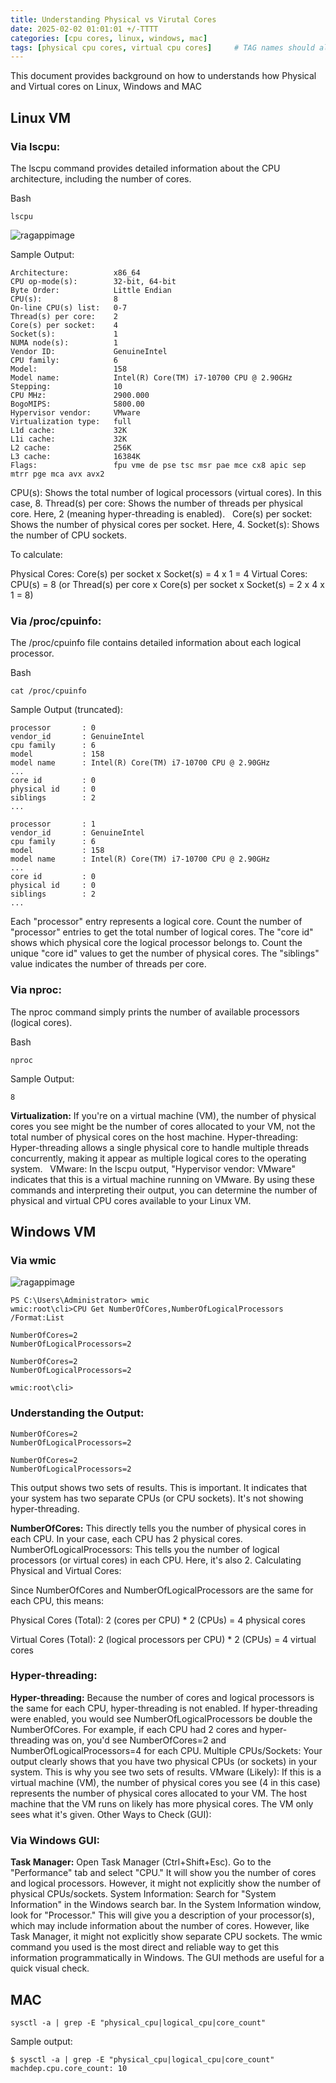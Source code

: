 ```yaml
---
title: Understanding Physical vs Virutal Cores
date: 2025-02-02 01:01:01 +/-TTTT
categories: [cpu cores, linux, windows, mac]
tags: [physical cpu cores, virtual cpu cores]     # TAG names should always be lowercase
---
```


This document provides background on how to understands how Physical and Virtual cores on Linux, Windows and MAC

## Linux VM

### Via  lscpu:

The lscpu command provides detailed information about the CPU architecture, including the number of cores.

Bash
```
lscpu
```

![ragappimage](/static/linux.png)

Sample Output:
```
Architecture:          x86_64
CPU op-mode(s):        32-bit, 64-bit
Byte Order:            Little Endian
CPU(s):                8
On-line CPU(s) list:   0-7
Thread(s) per core:    2
Core(s) per socket:    4
Socket(s):             1
NUMA node(s):          1
Vendor ID:             GenuineIntel
CPU family:            6
Model:                 158
Model name:            Intel(R) Core(TM) i7-10700 CPU @ 2.90GHz
Stepping:              10
CPU MHz:               2900.000
BogoMIPS:              5800.00
Hypervisor vendor:     VMware
Virtualization type:   full
L1d cache:             32K
L1i cache:             32K
L2 cache:              256K
L3 cache:              16384K
Flags:                 fpu vme de pse tsc msr pae mce cx8 apic sep mtrr pge mca avx avx2
```

CPU(s): Shows the total number of logical processors (virtual cores). In this case, 8.
Thread(s) per core: Shows the number of threads per physical core. Here, 2 (meaning hyper-threading is enabled).  
Core(s) per socket: Shows the number of physical cores per socket. Here, 4.
Socket(s): Shows the number of CPU sockets.

To calculate:

Physical Cores: Core(s) per socket x Socket(s) = 4 x 1 = 4
Virtual Cores: CPU(s) = 8 (or Thread(s) per core x Core(s) per socket x Socket(s) = 2 x 4 x 1 = 8)

### Via /proc/cpuinfo:

The /proc/cpuinfo file contains detailed information about each logical processor.

Bash
```
cat /proc/cpuinfo
```
Sample Output (truncated):

```
processor       : 0
vendor_id       : GenuineIntel
cpu family      : 6
model           : 158
model name      : Intel(R) Core(TM) i7-10700 CPU @ 2.90GHz
...
core id         : 0
physical id     : 0
siblings        : 2
...

processor       : 1
vendor_id       : GenuineIntel
cpu family      : 6
model           : 158
model name      : Intel(R) Core(TM) i7-10700 CPU @ 2.90GHz
...
core id         : 0
physical id     : 0
siblings        : 2
...
```

Each "processor" entry represents a logical core. Count the number of "processor" entries to get the total number of logical cores.
The "core id" shows which physical core the logical processor belongs to. Count the unique "core id" values to get the number of physical cores.
The "siblings" value indicates the number of threads per core.

### Via nproc:

The nproc command simply prints the number of available processors (logical cores).

Bash
```
nproc
```
Sample Output:
```
8
```


**Virtualization:** If you're on a virtual machine (VM), the number of physical cores you see might be the number of cores allocated to your VM, not the total number of physical cores on the host machine.
Hyper-threading: Hyper-threading allows a single physical core to handle multiple threads concurrently, making it appear as multiple logical cores to the operating system.  
VMware: In the lscpu output, "Hypervisor vendor: VMware" indicates that this is a virtual machine running on VMware.
By using these commands and interpreting their output, you can determine the number of physical and virtual CPU cores available to your Linux VM.


## Windows VM

### Via wmic

![ragappimage](/static/windows.png)

```
PS C:\Users\Administrator> wmic
wmic:root\cli>CPU Get NumberOfCores,NumberOfLogicalProcessors /Format:List

NumberOfCores=2
NumberOfLogicalProcessors=2

NumberOfCores=2
NumberOfLogicalProcessors=2

wmic:root\cli>
```

### Understanding the Output:
```
NumberOfCores=2
NumberOfLogicalProcessors=2

NumberOfCores=2
NumberOfLogicalProcessors=2
```
This output shows two sets of results.  This is important. It indicates that your system has two separate CPUs (or CPU sockets). It's not showing hyper-threading.

**NumberOfCores:** This directly tells you the number of physical cores in each CPU. In your case, each CPU has 2 physical cores.
NumberOfLogicalProcessors: This tells you the number of logical processors (or virtual cores) in each CPU. Here, it's also 2.
Calculating Physical and Virtual Cores:

Since NumberOfCores and NumberOfLogicalProcessors are the same for each CPU, this means:

Physical Cores (Total): 2 (cores per CPU) * 2 (CPUs) = 4 physical cores

Virtual Cores (Total): 2 (logical processors per CPU) * 2 (CPUs) = 4 virtual cores

### Hyper-threading:

**Hyper-threading:** Because the number of cores and logical processors is the same for each CPU, hyper-threading is not enabled. If hyper-threading were enabled, you would see NumberOfLogicalProcessors be double the NumberOfCores. For example, if each CPU had 2 cores and hyper-threading was on, you'd see NumberOfCores=2 and NumberOfLogicalProcessors=4 for each CPU.
Multiple CPUs/Sockets: Your output clearly shows that you have two physical CPUs (or sockets) in your system. This is why you see two sets of results.
VMware (Likely): If this is a virtual machine (VM), the number of physical cores you see (4 in this case) represents the number of physical cores allocated to your VM. The host machine that the VM runs on likely has more physical cores. The VM only sees what it's given.
Other Ways to Check (GUI):

### Via Windows GUI:

**Task Manager:** Open Task Manager (Ctrl+Shift+Esc). Go to the "Performance" tab and select "CPU." It will show you the number of cores and logical processors. However, it might not explicitly show the number of physical CPUs/sockets.
System Information: Search for "System Information" in the Windows search bar. In the System Information window, look for "Processor." This will give you a description of your processor(s), which may include information about the number of cores. However, like Task Manager, it might not explicitly show separate CPU sockets.
The wmic command you used is the most direct and reliable way to get this information programmatically in Windows.  The GUI methods are useful for a quick visual check.


## MAC

```
sysctl -a | grep -E "physical_cpu|logical_cpu|core_count"
```
Sample output:
```
$ sysctl -a | grep -E "physical_cpu|logical_cpu|core_count"
machdep.cpu.core_count: 10
```
